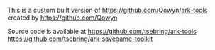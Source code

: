 This is a custom built version of https://github.com/Qowyn/ark-tools created by https://github.com/Qowyn

Source code is available at
https://github.com/tsebring/ark-tools
https://github.com/tsebring/ark-savegame-toolkit